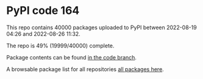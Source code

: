 # PyPI code 164

This repo contains 40000 packages uploaded to PyPI between 
2022-08-19 04:26 and 2022-08-26 11:32.

The repo is 49% (19999/40000) complete.

Package contents can be found [in the code branch](https://github.com/pypi-data/pypi-mirror-164/tree/code/packages).

A browsable package list for all repositories [all packages here](https://pypi-data.github.io/website/repositories/pypi-mirror-164).


